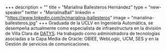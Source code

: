 +++
description = ""
title = "Marialina Ballesteros Hernández"
type = "new-speaker"
twitter = "MarialinaBall"
linkedin = "https://www.linkedin.com/in/marialina-ballesteros"
image = "marialina-ballesteros.jpg"
+++
Graduada de la UCLV en Ingeniería Automática, se desempeña actualmente como especialista de infraestructura en la 
división de Villa Clara de [DATYS](http://www.datys.cu/). Ha trabajado como administradora de tecnologías 
asociadas a la Capa Media de Oracle: OBIEE, WebLogic, UCM, SES y en la Gestión de servicios de comunicaciones.